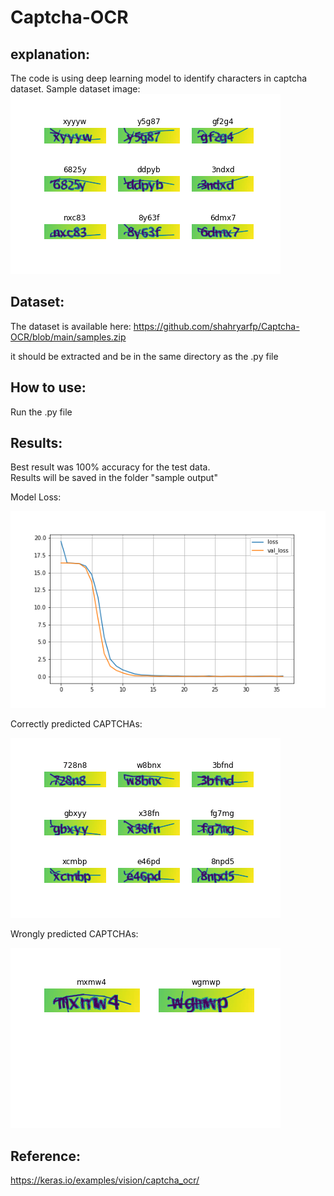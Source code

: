 # Captcha-OCR
## explanation:
The code is using deep learning model to identify characters in captcha dataset.
Sample dataset image:<br>
![](./Readme_images/few_training_data.png)

## Dataset:
The dataset is available here:
https://github.com/shahryarfp/Captcha-OCR/blob/main/samples.zip

it should be extracted and be in the same directory as the .py file

## How to use:
Run the .py file

## Results:
Best result was 100% accuracy for the test data.<br>
Results will be saved in the folder "sample output"

Model Loss:

![](./Readme_images/model_loss.png)

Correctly predicted CAPTCHAs:

![](./Readme_images/correctly_predicted_data.png)

Wrongly predicted CAPTCHAs:

![](./Readme_images/wrongly_predicted_data.png)

## Reference:
https://keras.io/examples/vision/captcha_ocr/
